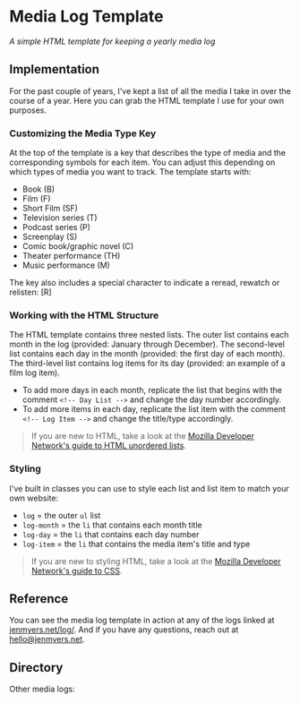 # Media Log Template

_A simple HTML template for keeping a yearly media log_

## Implementation

For the past couple of years, I've kept a list of all the media I take in over the course of a year. Here you can grab the HTML template I use for your own purposes.

### Customizing the Media Type Key

At the top of the template is a key that describes the type of media and the corresponding symbols for each item. You can adjust this depending on which types of media you want to track. The template starts with:

- Book (B)
- Film (F)
- Short Film (SF)
- Television series (T)
- Podcast series (P)
- Screenplay (S)
- Comic book/graphic novel (C)
- Theater performance (TH)
- Music performance (M)

The key also includes a special character to indicate a reread, rewatch or relisten: [R]

### Working with the HTML Structure

The HTML template contains three nested lists. The outer list contains each month in the log (provided: January through December). The second-level list contains each day in the month (provided: the first day of each month). The third-level list contains log items for its day (provided: an example of a film log item).

- To add more days in each month, replicate the list that begins with the comment `<!-- Day List -->` and change the day number accordingly.
- To add more items in each day, replicate the list item with the comment `<!-- Log Item -->` and change the title/type accordingly.

> If you are new to HTML, take a look at the [Mozilla Developer Network's guide to HTML unordered lists](https://developer.mozilla.org/en-US/docs/Web/HTML/Element/ul).

### Styling

I've built in classes you can use to style each list and list item to match your own website:

- `log` = the outer `ul` list
- `log-month` = the `li` that contains each month title
- `log-day` = the `li` that contains each day number
- `log-item` = the `li` that contains the media item's title and type

> If you are new to styling HTML, take a look at the [Mozilla Developer Network's guide to CSS](https://developer.mozilla.org/en-US/docs/Web/CSS).

## Reference

You can see the media log template in action at any of the logs linked at [jenmyers.net/log/](https://jenmyers.net/log/). And if you have any questions, reach out at [hello@jenmyers.net](mailto:hello@jenmyers.net).

## Directory

Other media logs:


